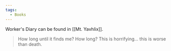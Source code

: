 ```yaml
---
tags:
  - Books
---
```


Worker's Diary can be found in [[Mt. Yavhlix]].

> How long until it finds me? How long? This is horrifying... this is worse than death.



